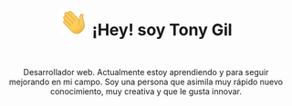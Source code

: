 <h1 align = "center" dir ="auto">
	<img src="https://raw.githubusercontent.com/patrickwebsdev/patrickwebsdev/master/images/handshake.webp" width="50px" style="max-width: 100%;">
	¡Hey! soy Tony Gil
</h1>
<br>
<p align = "center" dir ="auto">
	Desarrollador web. Actualmente estoy aprendiendo y para seguir mejorando en mi campo. Soy una persona que asimila muy rápido nuevo conocimiento, muy creativa y que le gusta innovar.
</p>
